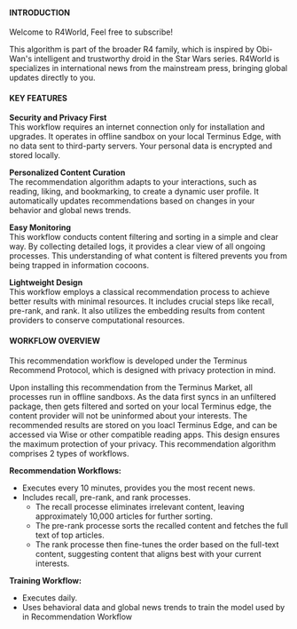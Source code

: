 #### INTRODUCTION

Welcome to R4World, Feel free to subscribe!

This algorithm is part of the broader R4 family, which is inspired by Obi-Wan's intelligent and trustworthy droid in the Star Wars series. R4World is specializes in international news from the mainstream press, bringing global updates directly to you.


#### KEY FEATURES
**Security and Privacy First** <br> 
This workflow requires an internet connection only for installation and upgrades. It operates in offline sandbox on your local Terminus Edge, with no data sent to third-party servers. Your personal data is encrypted and stored locally.

**Personalized Content Curation**<br>
The recommendation algorithm adapts to your interactions, such as reading, liking, and bookmarking, to create a dynamic user profile. It automatically updates recommendations based on changes in your behavior and global news trends.

**Easy Monitoring**<br>
This workflow conducts content filtering and sorting in a simple and clear way. By collecting detailed logs, it provides a clear view of all ongoing processes. This understanding of what content is filtered prevents you from being trapped in information cocoons.

**Lightweight Design**<br>
This workflow employs a classical recommendation process to achieve better results with minimal resources. It includes crucial steps like recall, pre-rank, and rank. It also utilizes the embedding results from content providers to conserve computational resources.

#### WORKFLOW OVERVIEW

This recommendation workflow is developed under the Terminus Recommend Protocol, which is designed with privacy protection in mind.

Upon installing this recommendation from the Terminus Market, all processes run in offline sandboxs. As the data first syncs in an unfiltered package, then gets filtered and sorted on your local Terminus edge, the content provider will not be uninformed about your interests. The recommended results are stored on you loacl Terminus Edge, and can be accessed via Wise or other compatible reading apps. This design ensures the maximum protection of your privacy. This recommendation algorithm comprises 2 types of workflows.

**Recommendation Workflows:**
- Executes every 10 minutes, provides you the most recent news.
- Includes recall, pre-rank, and rank processes. 
    - The recall processe eliminates irrelevant content, leaving approximately 10,000 articles for further sorting.
    - The pre-rank processe sorts the recalled content and fetches the full text of top articles. 
    - The rank processe then fine-tunes the order based on the full-text content, suggesting content that aligns best with your current interests.

**Training Workflow:**
- Executes daily.
- Uses behavioral data and global news trends to train the model used by in Recommendation Workflow



